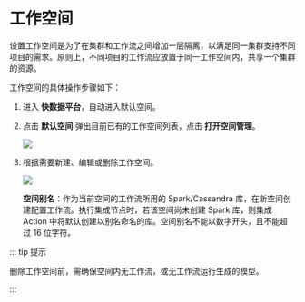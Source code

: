 # 工作空间

设置工作空间是为了在集群和工作流之间增加一层隔离，以满足同一集群支持不同项目的需求。原则上，不同项目的工作流应放置于同一工作空间内，共享一个集群的资源。

工作空间的具体操作步骤如下：

1. 进入 **快数据平台**，自动进入默认空间。

2. 点击 **默认空间** 弹出目前已有的工作空间列表，点击 **打开空间管理**。

   ![](https://terminus-paas.oss-cn-hangzhou.aliyuncs.com/paas-doc/2021/08/05/3da023bc-ad31-4e42-8c0e-f539ade2ae59.png)

3. 根据需要新建、编辑或删除工作空间。

   ![](https://terminus-paas.oss-cn-hangzhou.aliyuncs.com/paas-doc/2021/08/05/4260541e-134a-416d-bcda-33dfb1af79ce.png)

   **空间别名**：作为当前空间的工作流所用的 Spark/Cassandra 库，在新空间创建配置工作流。执行集成节点时，若该空间尚未创建 Spark 库，则集成 Action 中将默认创建以别名命名的库。空间别名不能以数字开头，且不能超过 16 位字符。

::: tip 提示

删除工作空间前，需确保空间内无工作流，或无工作流运行生成的模型。

:::
